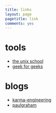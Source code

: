 ```yaml
---
title: links
layout: page
pagetitle: link
comments: yes
---
```


# tools

- [the unix school][1]
- [geek for geeks][2]


# blogs

- [karma-engineering][3]
- [paulgraham][4]

[1]: http://www.theunixschool.com/
[2]: http://geeksforgeeks.org/
[3]: http://karma-engineering.com/lab/blog
[4]: http://paulgraham.com/index.html
